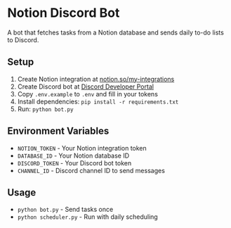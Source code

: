 # Notion Discord Bot

A bot that fetches tasks from a Notion database and sends daily to-do lists to Discord.

## Setup

1. Create Notion integration at [notion.so/my-integrations](https://www.notion.so/my-integrations)
2. Create Discord bot at [Discord Developer Portal](https://discord.com/developers/applications)
3. Copy `.env.example` to `.env` and fill in your tokens
4. Install dependencies: `pip install -r requirements.txt`
5. Run: `python bot.py`

## Environment Variables

- `NOTION_TOKEN` - Your Notion integration token
- `DATABASE_ID` - Your Notion database ID
- `DISCORD_TOKEN` - Your Discord bot token
- `CHANNEL_ID` - Discord channel ID to send messages

## Usage

- `python bot.py` - Send tasks once
- `python scheduler.py` - Run with daily scheduling